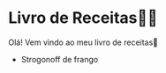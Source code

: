 # Livro de Receitas:man_cook:

Olá! Vem vindo ao meu livro de receitas:wave:

- Strogonoff de frango
